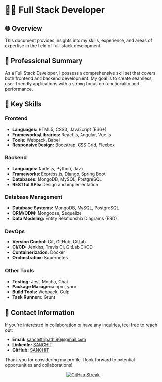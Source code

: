 # 👨‍💻 Full Stack Developer

## 🌐 Overview

 This document provides insights into my skills, experience, and areas of expertise in the field of full-stack development.

## 💼 Professional Summary

As a Full Stack Developer, I possess a comprehensive skill set that covers both frontend and backend development. My goal is to create seamless, user-friendly applications with a strong focus on functionality and performance.

## 🚀 Key Skills

### Frontend
- **Languages:** HTML5, CSS3, JavaScript (ES6+)
- **Frameworks/Libraries:** React.js, Angular, Vue.js
- **Tools:** Webpack, Babel
- **Responsive Design:** Bootstrap, CSS Grid, Flexbox

### Backend
- **Languages:** Node.js, Python, Java
- **Frameworks:** Express.js, Django, Spring Boot
- **Databases:** MongoDB, MySQL, PostgreSQL
- **RESTful APIs:** Design and implementation

### Database Management
- **Database Systems:** MongoDB, MySQL, PostgreSQL
- **ORM/ODM:** Mongoose, Sequelize
- **Data Modeling:** Entity Relationship Diagrams (ERD)

### DevOps
- **Version Control:** Git, GitHub, GitLab
- **CI/CD:** Jenkins, Travis CI, GitLab CI/CD
- **Containerization:** Docker
- **Orchestration:** Kubernetes

### Other Tools
- **Testing:** Jest, Mocha, Chai
- **Package Managers:** npm, yarn
- **Build Tools:** Webpack, Gulp
- **Task Runners:** Grunt



## 📧 Contact Information

If you're interested in collaboration or have any inquiries, feel free to reach out:

- **Email:** sanchittripathi86@gmail.com
- **LinkedIn:** [SANCHIT](https://www.linkedin.com/in/sanchit-tripathi-b894b4228/)
- **GitHub:** [SANCHIT](https://github.com/codezen879)

Thank you for considering my profile. I look forward to potential opportunities and collaborations!
                               <div align="center">
  <a href="https://git.io/streak-stats">
    <img src="https://streak-stats.demolab.com/?user=codezen879" alt="GitHub Streak" />
  </a>
</div>

